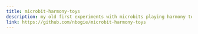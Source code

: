 ```yaml
---
title: microbit-harmony-toys
description: my old first experiments with microbits playing harmony together (micropython)
link: https://github.com/nbogie/microbit-harmony-toys
---
```


